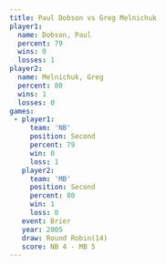 ```yaml
---
title: Paul Dobson vs Greg Melnichuk
player1:               
  name: Dobson, Paul   
  percent: 79          
  wins: 0              
  losses: 1            
player2:               
  name: Melnichuk, Greg
  percent: 80          
  wins: 1              
  losses: 0            
games:
 - player1:          
     team: 'NB'      
     position: Second
     percent: 79     
     win: 0          
     loss: 1         
   player2:          
     team: 'MB'      
     position: Second
     percent: 80     
     win: 1          
     loss: 0         
   event: Brier         
   year: 2005           
   draw: Round Robin(14)
   score: NB 4 - MB 5   
---
```

